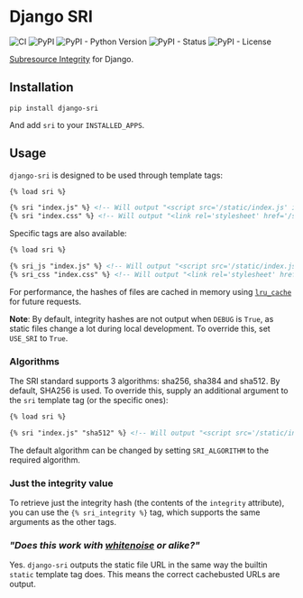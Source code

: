 # Django SRI

![CI](https://github.com/RealOrangeOne/django-sri/workflows/CI/badge.svg)
![PyPI](https://img.shields.io/pypi/v/django-sri.svg)
![PyPI - Python Version](https://img.shields.io/pypi/pyversions/django-sri.svg)
![PyPI - Status](https://img.shields.io/pypi/status/django-sri.svg)
![PyPI - License](https://img.shields.io/pypi/l/django-sri.svg)


[Subresource Integrity](https://developer.mozilla.org/en-US/docs/Web/Security/Subresource_Integrity) for Django.


## Installation

```
pip install django-sri
```

And add `sri` to your `INSTALLED_APPS`.

## Usage

`django-sri` is designed to be used through template tags:

```html
{% load sri %}

{% sri "index.js" %} <!-- Will output "<script src='/static/index.js' integrity='sha256-...'></script>" -->
{% sri "index.css" %} <!-- Will output "<link rel='stylesheet' href='/static/index.css' integrity='sha256-...'/>" -->
```

Specific tags are also available:

```html
{% load sri %}

{% sri_js "index.js" %} <!-- Will output "<script src='/static/index.js' integrity='sha256-...'></script>" -->
{% sri_css "index.css" %} <!-- Will output "<link rel='stylesheet' href='/static/index.css' integrity='sha256-...'/>" -->
```

For performance, the hashes of files are cached in memory using [`lru_cache`](https://docs.python.org/3/library/functools.html#functools.lru_cache) for future requests.

__Note__: By default, integrity hashes are not output when `DEBUG` is `True`, as static files change a lot during local development. To override this, set `USE_SRI` to `True`.

### Algorithms

The SRI standard supports 3 algorithms: sha256, sha384 and sha512. By default, SHA256 is used. To override this, supply an additional argument to the `sri` template tag (or the specific ones):

```html
{% load sri %}

{% sri "index.js" "sha512" %} <!-- Will output "<script src='/static/index.js' integrity='sha512-...'></script>" -->
```

The default algorithm can be changed by setting `SRI_ALGORITHM` to the required algorithm.

### Just the integrity value

To retrieve just the integrity hash (the contents of the `integrity` attribute), you can use the `{% sri_integrity %}` tag, which supports the same arguments as the other tags.

### _"Does this work with [whitenoise](https://whitenoise.evans.io/en/stable/) or alike?"_

Yes. `django-sri` outputs the static file URL in the same way the builtin `static` template tag does. This means the correct cachebusted URLs are output.
